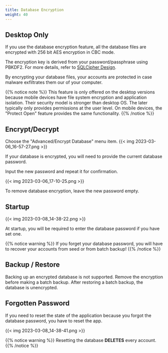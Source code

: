 ```yaml
---
title: Database Encryption
weight: 40
---
```


## Desktop Only

If you use the database encryption feature, all the database files are
encrypted with 256 bit AES encryption in CBC mode.

The encryption key is derived from your password/passphrase
using PBKDF2. For more details, refer to [SQLCipher Design](https://www.zetetic.net/sqlcipher/design/).

By encrypting your database files, your accounts are protected in case
malware exfiltrates them our of your computer.

{{% notice note %}}
This feature is only offered on the desktop versions because mobile 
devices have file system encryption and application isolation.
Their security model is stronger than desktop OS. The later typically
only provides permissions at the user level.
On mobile devices, the "Protect Open" feature provides the same 
functionality.
{{% /notice %}}

## Encrypt/Decrypt

Choose the "Advanced/Encrypt Database" menu item.
{{< img 2023-03-06_16-57-27.png >}}

If your database is encrypted, you will need to provide the
current database password.

Input the new password and repeat it for confirmation.

{{< img 2023-03-06_17-10-25.png >}}

To remove database encryption, leave the new password empty.

## Startup

{{< img 2023-03-08_14-38-22.png >}}

At startup, you will be required to enter the database password
if you have set one. 

{{% notice warning %}}
If you forget your database password, you will have to recover
your accounts from seed or from batch backup!
{{% /notice %}}

## Backup / Restore

Backing up an encrypted database is not supported. Remove the encryption
before making a batch backup.
After restoring a batch backup, the database is unencrypted.

## Forgotten Password

If you need to reset the state of the application because you forgot
the database password, you have to reset the app.

{{< img 2023-03-08_14-38-41.png >}}

{{% notice warning %}}
Resetting the database **DELETES** every account.
{{% /notice %}}
